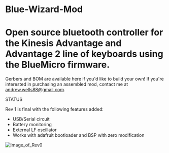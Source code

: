 # Blue-Wizard-Mod
 Open source bluetooth controller for the Kinesis Advantage and Advantage 2 line of keyboards using the BlueMicro firmware.
 =======
 Gerbers and BOM are available here if you'd like to build your own! If you're interested in purchasing an assembled mod, contact me at andrew.wells88@gmail.com.
 
 STATUS
 
 Rev 1 is final with the following features added:
 
 - USB/Serial circuit
 - Battery monitoring
 - External LF oscillator
 - Works with adafruit bootloader and BSP with zero modification
 
  
![Image_of_Rev0](https://github.com/wizarddata/Blue-Wizard-Mod/blob/master/Pictures/20200911_090510.jpg)

